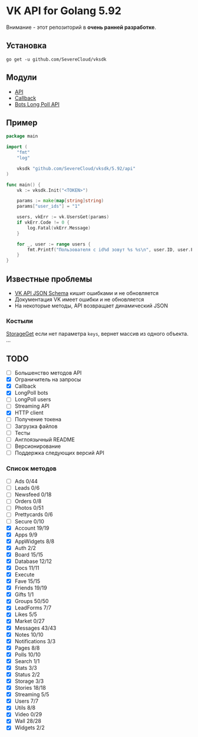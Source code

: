 # VK API for Golang 5.92

Внимание - этот репозиторий в **очень ранней разработке**.

## Установка

```shell
go get -u github.com/SevereCloud/vksdk
```

## Модули

- [API](https://github.com/SevereCloud/vksdk/tree/master/5.92/api)
- [Callback](https://github.com/SevereCloud/vksdk/tree/master/5.92/callback)
- [Bots Long Poll API](https://github.com/SevereCloud/vksdk/tree/master/5.92/longpoll-bot)

## Пример

```go
package main

import (
	"fmt"
	"log"

	vksdk "github.com/SevereCloud/vksdk/5.92/api"
)

func main() {
	vk := vksdk.Init("<TOKEN>")

	params := make(map[string]string)
	params["user_ids"] = "1"

	users, vkErr := vk.UsersGet(params)
	if vkErr.Code != 0 {
		log.Fatal(vkErr.Message)
	}

	for _, user := range users {
		fmt.Printf("Пользователя с id%d зовут %s %s\n", user.ID, user.FirstName, user.LastName)
	}
}
```

## Известные проблемы

- [VK API JSON Schema](https://github.com/VKCOM/vk-api-schema) кишит ошибками и не обновляется
- Документация VK имеет ошибки и не обновляется 
- На некоторые методы, API возвращает динамический JSON

### Костыли

[StorageGet](https://vk.com/dev/storage.get) если нет параметра `keys`, вернет массив из одного объекта.
...

## TODO

- [ ] Большенство методов API
- [x] Ограничитель на запросы
- [x] Callback
- [x] LongPoll bots
- [ ] LongPoll users
- [ ] Streaming API
- [x] HTTP client
- [ ] Получение токена
- [ ] Загрузка файлов
- [ ] Тесты
- [ ] Англоязычный README
- [ ] Версионирование
- [ ] Поддержка следующих версий API

### Список методов

- [ ] Ads 0/44
- [ ] Leads 0/6
- [ ] Newsfeed 0/18
- [ ] Orders 0/8
- [ ] Photos 0/51
- [ ] Prettycards 0/6
- [ ] Secure 0/10
- [x] Account 19/19
- [x] Apps 9/9
- [x] AppWidgets 8/8
- [x] Auth 2/2
- [x] Board 15/15
- [x] Database 12/12
- [x] Docs 11/11
- [x] Execute
- [x] Fave 15/15
- [x] Friends 19/19
- [x] Gifts 1/1
- [x] Groups 50/50
- [x] LeadForms 7/7
- [x] Likes 5/5
- [x] Market 0/27
- [x] Messages 43/43
- [x] Notes 10/10
- [x] Notifications 3/3
- [x] Pages 8/8
- [x] Polls 10/10
- [x] Search 1/1
- [x] Stats 3/3
- [x] Status 2/2
- [x] Storage 3/3
- [x] Stories 18/18
- [x] Streaming 5/5
- [x] Users 7/7
- [x] Utils 8/8
- [x] Video 0/29
- [x] Wall 28/28
- [x] Widgets 2/2